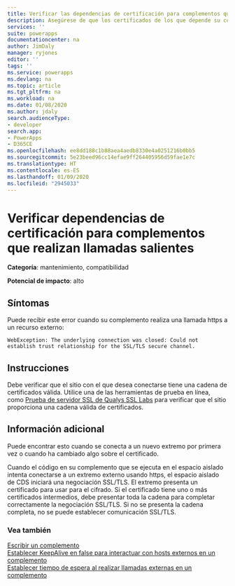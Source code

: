 ```yaml
---
title: Verificar las dependencias de certificación para complementos que realizan llamadas salientes | MicrosoftDocs
description: Asegúrese de que los certificados de los que depende su código para las llamadas salientes tengan una cadena de certificados válida.
services: ''
suite: powerapps
documentationcenter: na
author: JimDaly
manager: ryjones
editor: ''
tags: ''
ms.service: powerapps
ms.devlang: na
ms.topic: article
ms.tgt_pltfrm: na
ms.workload: na
ms.date: 01/08/2020
ms.author: jdaly
search.audienceType:
- developer
search.app:
- PowerApps
- D365CE
ms.openlocfilehash: ee8dd188c1b88aea4aedb8330e4a0251216b0bb5
ms.sourcegitcommit: 5e23beed96cc14efae9ff264405956d59fae1e7c
ms.translationtype: HT
ms.contentlocale: es-ES
ms.lasthandoff: 01/09/2020
ms.locfileid: "2945033"
---
```

# <a name="verify-certification-dependencies-for-plug-ins-making-outbound-calls"></a>Verificar dependencias de certificación para complementos que realizan llamadas salientes

**Categoría**: mantenimiento, compatibilidad

**Potencial de impacto**: alto

<a name='symptoms'></a>

## <a name="symptoms"></a>Síntomas

Puede recibir este error cuando su complemento realiza una llamada https a un recurso externo:

`WebException: The underlying connection was closed: Could not establish trust relationship for the SSL/TLS secure channel.`


<a name='guidance'></a>

## <a name="guidance"></a>Instrucciones

Debe verificar que el sitio con el que desea conectarse tiene una cadena de certificados válida. Utilice una de las herramientas de prueba en línea, como [Prueba de servidor SSL de Qualys SSL Labs](https://www.ssllabs.com/ssltest/analyze.html) para verificar que el sitio proporciona una cadena válida de certificados.


<a name='additional'></a>

## <a name="additional-information"></a>Información adicional

Puede encontrar esto cuando se conecta a un nuevo extremo por primera vez o cuando ha cambiado algo sobre el certificado.

Cuando el código en su complemento que se ejecuta en el espacio aislado intenta conectarse a un extremo externo usando https, el espacio aislado de CDS iniciará una negociación SSL/TLS. El extremo presenta un certificado para usar para el cifrado. Si el certificado tiene uno o más certificados intermedios, debe presentar toda la cadena para completar correctamente la negociación SSL/TLS. Si no se presenta la cadena completa, no se puede establecer comunicación SSL/TLS. 




<a name='seealso'></a>

### <a name="see-also"></a>Vea también

[Escribir un complemento](../../write-plug-in.md) <br /> 
[Establecer KeepAlive en false para interactuar con hosts externos en un complemento](set-keepalive-false-interacting-external-hosts-plugin.md)<br /> 
[Establecer tiempo de espera al realizar llamadas externas en un complemento](set-timeout-for-external-calls-from-plug-ins.md)